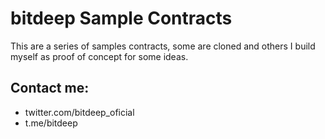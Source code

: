 # bitdeep Sample Contracts

This are a series of samples contracts, some are cloned and others I build myself as proof of concept for some ideas.

## Contact me:

- twitter.com/bitdeep_oficial
- t.me/bitdeep
